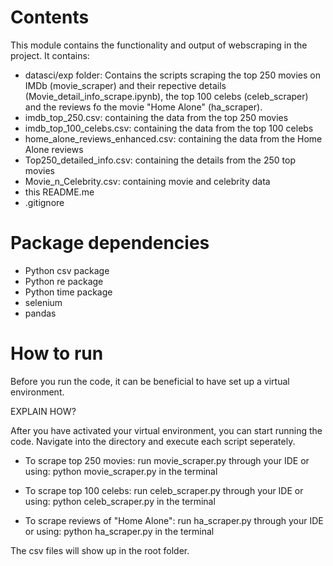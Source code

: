 # Contents

This module contains the functionality and output of webscraping in the project. It contains: 

 - datasci/exp folder: Contains the scripts scraping the top 250 movies on IMDb (movie_scraper) and their repective details (Movie_detail_info_scrape.ipynb), the top 100 celebs (celeb_scraper) and the reviews fo the movie "Home Alone" (ha_scraper).
 - imdb_top_250.csv: containing the data from the top 250 movies
 - imdb_top_100_celebs.csv: containing the data from the top 100 celebs
 - home_alone_reviews_enhanced.csv: containing the data from the Home Alone reviews
 - Top250_detailed_info.csv: containing the details from the 250 top movies
 - Movie_n_Celebrity.csv: containing movie and celebrity data
 - this README.me
 - .gitignore

# Package dependencies

 - Python csv package
 - Python re package
 - Python time package
 - selenium
 - pandas


# How to run
Before you run the code, it can be beneficial to have set up a virtual environment. 

EXPLAIN HOW? 

After you have activated your virtual environment, you can start running the code. Navigate into the directory and execute each script seperately. 

 - To scrape top 250 movies: run movie_scraper.py through your IDE or using: python movie_scraper.py in the terminal

 - To scrape top 100 celebs: run celeb_scraper.py through your IDE or using: python celeb_scraper.py in the terminal

 - To scrape reviews of "Home Alone": run ha_scraper.py through your IDE or using: python ha_scraper.py in the terminal

The csv files will show up in the root folder. 
